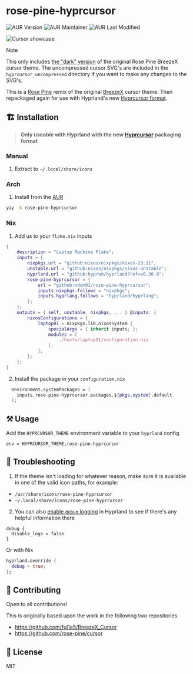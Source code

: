 # rose-pine-hyprcursor

![AUR Version](https://img.shields.io/aur/version/rose-pine-hyprcursor?style=for-the-badge&logo=archlinux&logoColor=white&labelColor=black&color=black)
![AUR Maintainer](https://img.shields.io/aur/maintainer/rose-pine-hyprcursor?style=for-the-badge&labelColor=black&color=black)
![AUR Last Modified](https://img.shields.io/aur/last-modified/rose-pine-hyprcursor?style=for-the-badge&labelColor=black&color=black)

![Cursor showcase](https://github.com/rose-pine/cursor/assets/44733677/0c4f6823-48d5-4ec1-8e1c-201b22463ea1)

> [!NOTE]
> This only includes [the "dark" version](https://github.com/rose-pine/cursor#gallery) of the original Rose Pine BreezeX cursor theme. The uncompressed cursor SVG's are included in the `hyprcursor_uncompressed` directory if you want to make any changes to the SVG's.

This is a [Rose Pine](https://github.com/rose-pine/cursor) remix of the original [BreezeX](https://github.com/ful1e5/BreezeX_Cursor) cursor theme. Then repackaged again for use with Hyprland's new [Hyprcursor format](https://blog.vaxry.net/articles/2024-cursors).

## 🏗️ Installation

> **Only useable with Hyprland with the new [Hyprcursor](https://github.com/hyprwm/hyprcursor) packaging format**

### Manual

1. Extract to `~/.local/share/icons`

### Arch

1. Install from the [AUR](https://aur.archlinux.org/packages/rose-pine-hyprcursor)

```bash
yay -S rose-pine-hyprcursor
```

### Nix

1. Add us to your `flake.nix` inputs

```nix
{
    description = "Laptop Machine Flake";
    inputs = {
        nixpkgs.url = "github:nixos/nixpkgs/nixos-23.11";
        unstable.url = "github:nixos/nixpkgs/nixos-unstable";
        hyprland.url = "github:hyprwm/hyprland?ref=v0.36.0";
        rose-pine-hyprcursor = {
            url = "github:ndom91/rose-pine-hyprcursor";
            inputs.nixpkgs.follows = "nixpkgs";
            inputs.hyprlang.follows = "hyprland/hyprlang";
        };
    };
    outputs = { self, unstable, nixpkgs, ... } @inputs: {
        nixosConfigurations = {
            laptop01 = nixpkgs.lib.nixosSystem {
                specialArgs = { inherit inputs; };
                modules = [
                    ./hosts/laptop01/configuration.nix
                ];
            };
        };
    };
}
```

2. Install the package in your `configuration.nix`

```nix
  environment.systemPackages = [
    inputs.rose-pine-hyprcursor.packages.${pkgs.system}.default
  ];
```

## ⚒️ Usage

Add the `HYPRCURSOR_THEME` environment variable to your `hyprland` config

```
env = HYPRCURSOR_THEME,rose-pine-hyprcursor
```

## 🛟 Troubleshooting

1. If the theme isn't loading for whatever reason, make sure it is available in one of the valid icon paths, for example:

- `/usr/share/icons/rose-pine-hyprcursor`
- `~/.local/share/icons/rose-pine-hyprcursor`

2. You can also [enable `debug` logging](https://wiki.hyprland.org/Configuring/Variables/#debug) in Hyprland to see if there's any helpful information there

```hyprlang
debug {
  disable_logs = false
}
```

Or with Nix

```nix
hyprland.override {
  debug = true;
};
```

## 🤝 Contributing

Open to all contributions!

This is originally based upon the work in the following two repositories.

- https://github.com/ful1e5/BreezeX_Cursor
- https://github.com/rose-pine/cursor

## 📝 License

MIT
